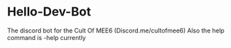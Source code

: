 # Hello-Dev-Bot
The discord bot for the Cult Of MEE6 (Discord.me/cultofmee6)
Also the help command is -help currently
